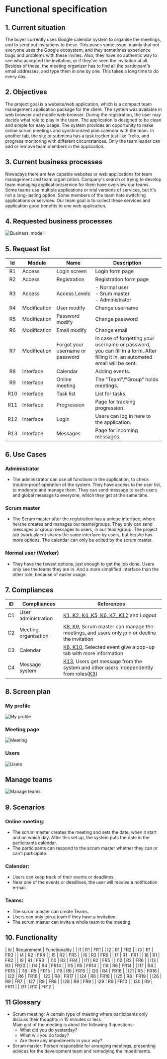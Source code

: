 # Functional specification

## 1. Current situation

The buyer currently uses Google calendar system to organise the meetings, and to send out invitations to these. This poses some issue, mainly that not everyone uses the Google ecosystem, and they sometimes experience bugs and problems with these invites. Also, they have no authentic way to see who accepted the invitation, or if they've seen the invitation at all. Besides of these, the meeting organizer has to find all the participant's email addresses, and type them in one by one. This takes a long time to do every day.

## 2. Objectives

The project goal is a website/web application, which is a compact team management application package for the client. The system was available in web browser and mobile web browser. During the registration, the user may decide what role to play in the team. The application is designed to be clean and simple for easy usage. The system provides an opportunity to make online scrum meetings and synchronized plan calendar with the team. In another tab, the site or submenu has a task tracker just like Trello, and progress monitoring with different circumstances. Only the team leader can add or remove team members in the application.

## 3. Current business processes

Nowadays there are few capable websites or web applications for team management and team organization. Company's search or trying to develop team managing application/service for them have overview our teams. Some teams use multiple applications or trial versions of services, but it's not a long-lasting option. Some members of the team hate switching applications or services. Our team goal is to collect these services and application good benefits to one web application.

## 4. Requested business processes

![Business_modell](Pictures/Businessmodell.png)

## 5. Request list

| Id | Module | Name | Description |
| :---: | --- | --- | --- |
| R1 | Access | Login screen | Login form page |
| R2 | Access | Registration | Registration form page |
| R3 | Access | Access Levels | - Normal user<br> - Srum master<br> - Administrator |
| R4 | Modification | User modify | Change username |
| R5 | Modification | Password modify | Change password |
| R6 | Modification | Email modify | Change email |
| R7 | Modification | Forgot your username or password | In case of forgetting your username or password, you can fill in a form. After filling it in, an automated email will be sent. |
| R8 | Interface | Calendar | Adding events. |
| R9 | Interface | Online meeting | The "Team"/"Group" holds meetings. |
| R10 | Interface | Task list | List for tasks. |
| R11 | Interface | Progression | Page for tracking progression. |
| R12 | Interface | Login | Users can log in here to the application. |
| R13 | Interface | Messages | Page for incoming messages. |

## 6. Use Cases

### Administrator

 + The administrator can use all functions in the application, to check trouble-proof operation of the system. They have access to the user list, to moderate and manage them. They can send message to each users and global message to everyone, which they get at the same time.

### Scrum master

 + The Scrum master after the registration has a unique interface, where he/she creates and manages our teams/groups. They only can send messages or group messages to users, in our team/group. The project tab (work place) shares the same interface by users, but he/she has more options. The calendar can only be edited by the scrum master.

### Normal user (Worker)

 + They have the fewest options, just enough to get the job done. Users only see the teams they are in. And a more simplified interface than the other role, because of easier usage.

## 7. Compliances

| ID | Complliances | References |
| --- | --- | --- |
| C1 | User administration | [K1, K2, K4, K5, K6, K7, K12](#5-request-list) and Logout |
| C2 | Meeting organisation | [K8, K9](#5-request-list), Scrum master can manage the meetings, and users only join or decline the invitation |
| C3 | Calendar | [K8, K10](#5-request-list), Selected event give a pop-up tab with more information |
| C4 | Message system | [K13](#5-request-list), Users get message from the system and other users independently from roles([K3](#5-request-list)) |

## 8. Screen plan

### My profile
![My profile](Pictures/Screen%20plans/my_profile.png)

### Meeting page
![Meeting](Pictures/Screen%20plans/meeting.png)

### Users
![Users](Pictures/Screen%20plans/users.png)

## Manage teams
![Manage teams](Pictures/Screen%20plans/manage%20teams.png)


## 9. Scenarios

### Online meeting:

 + The scrum master creates the meeting and sets the date, when it start and on which day. After this set up, the system puts the date in the participants calendar.
 + The participants can respond to the scrum master whether they can or can't participate.

### Calendar:

 + Users can keep track of their events or deadlines.
 + Near one of the events or deadlines, the user will receive a notification e-mail.

### Teams:

 + The scrum master can create Teams.
 + Users can only join a team if they have a invitation.
 + The scrum master can invite a whole team to the meeting.

## 10. Functionality

| Id | Requirement | Functionality |
| I1 | R1 | FR1 |
| I2 | R1 | FR2 |
| I3 | R1 | FR3 |
| I4 | R2 | FR4 |
| I5 | R2 | FR5 |
| I6 | R2 | FR6 |
| I7 | R1 | FR1 |
| I8 | R1 | FR2 |
| I9 | R1 | FR3 |
| I10 | R2 | FR4 |
| I11 | R2 | FR5 |
| I12 | R2 | FR6 |
| I13 | R3 | FR20 |
| I14 | R4 | FR14 |
| I15 | R5 | FR14 |
| I16 | R6 | FR14 |
| I17 | R4 | FR15 |
| I18 | R5 | FR15 |
| I19 | R6 | FR15 |
| I20 | R4 | FR16 |
| I21 | R5 | FR16 |
| I22 | R6 | FR16 |
| I23 | R8 | FR17 |
| I24 | R8 | FR18 |
| I25 | R8 | FR19 |
| I26 | R9 | FR7 |
| I27 | R9 | FR8 |
| I28 | R9 | FR9 |
| I29 | R9 | FR10 |
| I30 | R9 | FR11 |
| I31 | R10 | FR12 |
## 11 Glossary

- Scrum meeting: A certain type of meeting where participants only discuss their thoughts in 15 minutes or less.  
Main gist of the meeting is about the following 3 questions:
  - What did you do yesterday?
  - What will you do today?
  - Are there any impediments in your way?
- Scrum master: Person responsible for arranging meetings, presenting advices for the development team and remedying the impediments.
